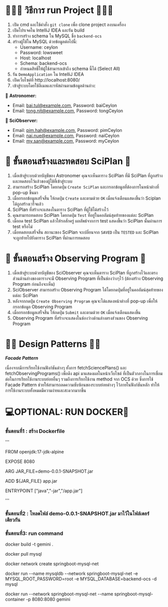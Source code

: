 # 🏃🏻‍♀️ วิธีการ run Project 🏃🏻‍♀️
1. เปิด cmd และใช้คำสั่ง `git clone` เพื่อ clone project ลงบนเครื่อง
2. เปิดโปรเจคใน IntelliJ IDEA และรัน build
3. ทำการสร้าง schema ใน MySQL ชื่อ `backend-ocs`
4. สร้างผู้ใช้ใน MySQL ด้วยข้อมูลต่อไปนี้:
   - Username: ceylon
   - Password: lowsweet
   - Host: localhost
   - Schema: backend-ocs
   - กำหนดสิทธิ์ให้ผู้ใช้สามารถเข้าถึง schema นี้ได้ (Select All)
5. รัน `DemoApplication` ใน IntelliJ IDEA
6. เปิดเว็บไซต์ที่ http://localhost:8080/
7. เข้าสู่ระบบโดยใช้อีเมลและรหัสผ่านตามข้อมูลด้านล่าง:

  🌅 **Astronomer:** 
   - Email: bai.tul@example.com, Password: baiCeylon
   - Email: tong.nit@example.com, Password: tongCeylon

  🌌 **SciObserver:**  
   - Email: pim.hah@example.com, Password: pimCeylon
   - Email: nai.nue@example.com, Password: naiCeylon
   - Email: my.san@example.com, Password: myCeylon

# 🦩 ขั้นตอนสร้างและทดสอบ SciPlan 🦩

1. เมื่อเข้าสู่ระบบด้วยบัญชีของ Astronomer คุณจะเห็นตาราง SciPlan ที่มี SciPlan ที่ถูกสร้างและทดสอบไว้แล้วของผู้ใช้ที่เข้าสู่ระบบ 
2. สามารถสร้าง SciPlan โดยกดปุ่ม `Create SciPlan` และกรอกข้อมูลที่ต้องการในหน้าต่างที่ pop-up ขึ้นมา
3. เมื่อกรอกข้อมูลเสร็จสิ้น ให้กดปุ่ม `Create` และตามด้วย `OK` เมื่อแจ้งเตือนแสดงขึ้นว่า Sciplan ได้ถูกสร้างเวร็จแล้ว
4. SciPlan ที่สร้างจะแสดงในตาราง SciPlan ที่ผู้ใช้ได้สร้างไว้
5. คุณสามารถทดสอบ SciPlan โดยกดปุ่ม `Test` ที่อยู่ในคอลัมน์สุดท้ายของแต่ละ SciPlan
6. เมื่อกด test SciPlan แล้วให้รอสักครู่ ผลลัพธ์จากการ test แสดงขึ้นว่า SciPlan นั้นผ่านการ test หรือไม่
7. เมื่อทดสอบเสร็จสิ้น สถานะของ SciPlan จะเปลี่ยนจาก `SAVED` เป็น `TESTED` และ SciPlan จะถูกย้ายไปยังตาราง SciPlan ที่ผ่านการทดสอบ

# 🦚 ขั้นตอนสร้าง Observing Program 🦚

1. เมื่อเข้าสู่ระบบด้วยบัญชีของ SciObserver คุณจะเห็นตาราง SciPlan ที่ถูกสร้างไว้และตรงส่วนด้านล่างของตารางจะมี Observing Program ที่เป็นช่องว่างๆไว้ (ต้องสร้าง Observing Program ก่อนถึงจะเห็น)
2. SciObserver สามารถสร้าง Observing Program ได้โดยกดปุ่มที่อยู่ในคอลัมน์สุดท้ายของแต่ละ SciPlan
3. หลังจากกดปุ่ม `Create Observing Program` คุณจะได้แสดงหน้าต่างที่ pop-up เพื่อให้กรอกข้อมูล Observing Program
4. เมื่อกรอกข้อมูลเสร็จสิ้น ให้กดปุ่ม `Submit` และตามด้วย `OK` เมื่อแจ้งเตือนแสดงขึ้น
5. Observing Program ที่สร้างจะแสดงในช่องว่างด้านล่างตรงส่วนของ Observing Program


# 🧘🏻 Design Patterns 🧘🏻

**_Facade Pattern_**

เนื่องจากมีการเรียกใช้งานฟังก์ชันต่างๆ ทั้งการ fetchSciencePlans() และ fetchObservingPrograms() เพื่อดึง api มาแสดงผลในหน้าเว็บไซต์ ที่เป็นตัวกลางในการเชื่อมต่อในการเรียกใช้งานระบบย่อยอื่นๆ รวมถึงการเรียกใช้งาน method จาก OCS ด้วย ซึ่งการใช้ Facade Pattern ช่วยให้สามารถลดความซับซ้อนของระบบย่อยต่างๆ ไว้ภายในฟังก์ชันหลัก ทำให้การใช้งานระบบทั้งหมดมีความง่ายและสะดวกมากขึ้น

# 💻OPTIONAL: RUN DOCKER🎉

### **ขั้นตอนที่1 : สร้าง Dockerfile**
'''

FROM openjdk:17-jdk-alpine

EXPOSE 8080

ARG JAR_FILE=demo-0.0.1-SNAPSHOT.jar

ADD ${JAR_FILE} app.jar

ENTRYPOINT ["java","-jar","/app.jar"]

'''

### **ขั้นตอนที่2 : โหลดไฟล์ demo-0.0.1-SNAPSHOT.jar มาไว้ในโฟล์เดอร์เดียวกัน**

### **ขั้นตอนที่3: run command**
docker build -t gemini .

docker pull mysql

docker network create springboot-mysql-net

docker run --name mysqldb --network springboot-mysql-net -e MYSQL_ROOT_PASSWORD=root -e MYSQL_DATABASE=backend-ocs -d mysql

docker run --network springboot-mysql-net --name springboot-mysql-container -p 8080:8080 gemini





